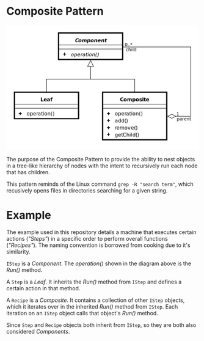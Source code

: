# Composite Pattern

![UML Diagram](img/uml-diagram.png)

The purpose of the Composite Pattern to provide the ability to nest objects in a tree-like hierarchy of nodes with the intent to recursively run each node that has children.

This pattern reminds of the Linux command `grep -R "search term"`, which recusively opens files in directories searching for a given string.

# Example

The example used in this repository details a machine that executes certain actions (_"Steps"_) in a specific order to perform overall functions (_"Recipes"_). The naming convention is borrowed from cooking due to it's similarity.

`IStep` is a _Component_. The _operation()_ shown in the diagram above is the _Run()_ method.

A `Step` is a _Leaf_. It inherits the _Run()_ method from `IStep` and defines a certain action in that method.

A `Recipe` is a _Composite_. It contains a collection of other `IStep` objects, which it iterates over in the inherited _Run()_ method from `IStep`. Each iteration on an `IStep` object calls that object's _Run()_ method. 

Since `Step` and `Recipe` objects both inherit from `IStep`, so they are both also considered _Components_. 